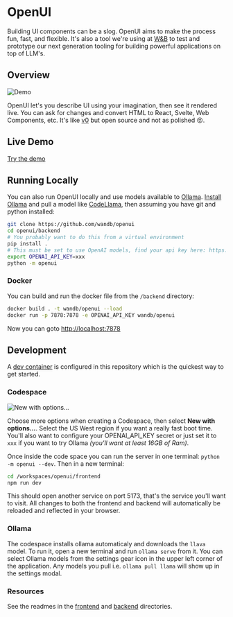 # OpenUI

Building UI components can be a slog.  OpenUI aims to make the process fun, fast, and flexible.  It's also a tool we're using at [W&B](https://wandb.com) to test and prototype our next generation tooling for building powerful applications on top of LLM's.

## Overview

![Demo](./assets/demo.gif)

OpenUI let's you describe UI using your imagination, then see it rendered live.  You can ask for changes and convert HTML to React, Svelte, Web Components, etc.  It's like [v0](https://v0.dev) but open source and not as polished :stuck_out_tongue_closed_eyes:.

## Live Demo

[Try the demo](https://openui.fly.dev)

## Running Locally

You can also run OpenUI locally and use models available to [Ollama](https://olama.com).  [Install Ollama](https://ollama.com/download) and pull a model like [CodeLlama](https://ollama.com/library/codellama), then assuming you have git and python installed:

```bash
git clone https://github.com/wandb/openui
cd openui/backend
# You probably want to do this from a virtual environment
pip install .
# This must be set to use OpenAI models, find your api key here: https://platform.openai.com/api-keys
export OPENAI_API_KEY=xxx
python -m openui
```

### Docker

You can build and run the docker file from the `/backend` directory:

```bash
docker build . -t wandb/openui --load
docker run -p 7878:7878 -e OPENAI_API_KEY wandb/openui
```

Now you can goto [http://localhost:7878](http://localhost:7878)

## Development

A [dev container](https://github.com/wandb/openui/blob/main/.devcontainer/devcontainer.json) is configured in this repository which is the quickest way to get started.

### Codespace

![New with options...](./assets/codespace.png)

Choose more options when creating a Codespace, then select **New with options...**.  Select the US West region if you want a really fast boot time.  You'll also want to configure your OPENAI_API_KEY secret or just set it to `xxx` if you want to try Ollama *(you'll want at least 16GB of Ram)*.

Once inside the code space you can run the server in one terminal: `python -m openui --dev`.  Then in a new terminal:

```bash
cd /workspaces/openui/frontend
npm run dev
```

This should open another service on port 5173, that's the service you'll want to visit.  All changes to both the frontend and backend will automatically be reloaded and reflected in your browser.

### Ollama

The codespace installs ollama automaticaly and downloads the `llava` model.  To run it, open a new terminal and run `ollama serve` from it.  You can select Ollama models from the settings gear icon in the upper left corner of the application.  Any models you pull i.e. `ollama pull llama` will show up in the settings modal.

### Resources

See the readmes in the [frontend](./frontend/README.md) and [backend](./backend/README.md) directories.
